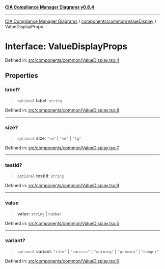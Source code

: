 [**CIA Compliance Manager Diagrams v0.8.4**](../../../../README.md)

***

[CIA Compliance Manager Diagrams](../../../../modules.md) / [components/common/ValueDisplay](../README.md) / ValueDisplayProps

# Interface: ValueDisplayProps

Defined in: [src/components/common/ValueDisplay.tsx:4](https://github.com/Hack23/cia-compliance-manager/blob/a6d8d6a2cab2160940b9a047208c12088d7e02cf/src/components/common/ValueDisplay.tsx#L4)

## Properties

### label?

> `optional` **label**: `string`

Defined in: [src/components/common/ValueDisplay.tsx:8](https://github.com/Hack23/cia-compliance-manager/blob/a6d8d6a2cab2160940b9a047208c12088d7e02cf/src/components/common/ValueDisplay.tsx#L8)

***

### size?

> `optional` **size**: `"sm"` \| `"md"` \| `"lg"`

Defined in: [src/components/common/ValueDisplay.tsx:7](https://github.com/Hack23/cia-compliance-manager/blob/a6d8d6a2cab2160940b9a047208c12088d7e02cf/src/components/common/ValueDisplay.tsx#L7)

***

### testId?

> `optional` **testId**: `string`

Defined in: [src/components/common/ValueDisplay.tsx:9](https://github.com/Hack23/cia-compliance-manager/blob/a6d8d6a2cab2160940b9a047208c12088d7e02cf/src/components/common/ValueDisplay.tsx#L9)

***

### value

> **value**: `string` \| `number`

Defined in: [src/components/common/ValueDisplay.tsx:5](https://github.com/Hack23/cia-compliance-manager/blob/a6d8d6a2cab2160940b9a047208c12088d7e02cf/src/components/common/ValueDisplay.tsx#L5)

***

### variant?

> `optional` **variant**: `"info"` \| `"success"` \| `"warning"` \| `"primary"` \| `"danger"`

Defined in: [src/components/common/ValueDisplay.tsx:6](https://github.com/Hack23/cia-compliance-manager/blob/a6d8d6a2cab2160940b9a047208c12088d7e02cf/src/components/common/ValueDisplay.tsx#L6)
